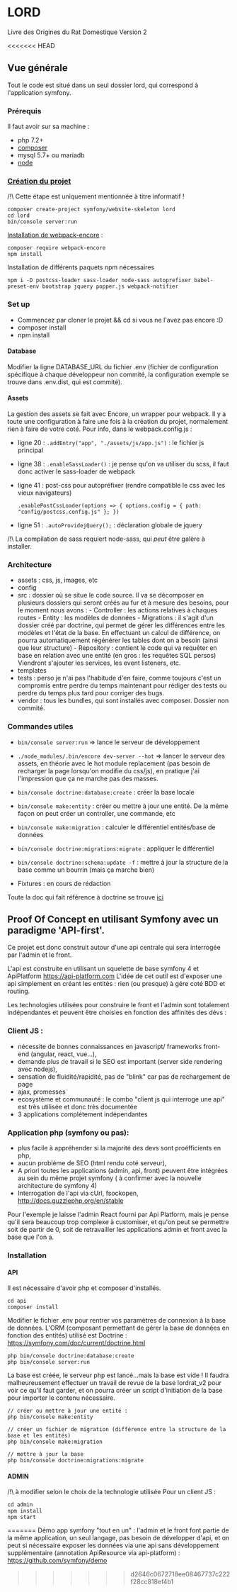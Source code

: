 # LORD

Livre des Origines du Rat Domestique Version 2

<<<<<<< HEAD
## Vue générale

Tout le code est situé dans un seul dossier lord, qui correspond à l'application symfony.

### Prérequis

Il faut avoir sur sa machine :

- php 7.2+
- [composer](https://getcomposer.org/)
- mysql 5.7+ ou mariadb
- [node](https://nodejs.org/en/)

### [Création du projet](https://symfony.com/doc/current/setup.html)

/!\ Cette étape est uniquement mentionnée à titre informatif !

    composer create-project symfony/website-skeleton lord
    cd lord
    bin/console server:run

[Installation de webpack-encore](https://symfony.com/doc/current/frontend/encore/installation.html) :

    composer require webpack-encore
    npm install

Installation de différents paquets npm nécessaires

`npm i -D postcss-loader sass-loader node-sass autoprefixer babel-preset-env bootstrap jquery popper.js webpack-notifier`

### Set up

- Commencez par cloner le projet && cd si vous ne l'avez pas encore :D
- composer install
- npm install

#### Database

Modifier la ligne DATABASE_URL du fichier .env (fichier de configuration spécifique à chaque développeur
non commité, la configuration exemple se trouve dans .env.dist, qui est commité).

#### Assets

La gestion des assets se fait avec Encore, un wrapper pour webpack. Il y a toute une configuration
à faire une fois à la création du projet, normalement rien à faire de votre coté.
Pour info, dans le webpack.config.js :

- ligne 20 : `.addEntry("app", "./assets/js/app.js")` : le fichier js principal
- ligne 38 : `.enableSassLoader()` : je pense qu'on va utiliser du scss, il faut donc activer
  le sass-loader de webpack
- ligne 41 : post-css pour autopréfixer (rendre compatible le css avec les vieux navigateurs)

  `.enablePostCssLoader(options => { options.config = { path: "config/postcss.config.js" }; })`

- ligne 51 : `.autoProvidejQuery();` : déclaration globale de jquery

/!\ La compilation de sass requiert node-sass, qui _peut_ être galère à installer.

### Architecture

- assets : css, js, images, etc
- config
- src : dossier où se situe le code source. Il va se décomposer en plusieurs dossiers qui seront créés
  au fur et à mesure des besoins, pour le moment nous avons : - Controller : les actions relatives à chaques routes - Entity : les modèles de données - Migrations : il s'agit d'un dossier créé par doctrine, qui permet de gérer les différences entre
  les modèles et l'état de la base. En effectuant un calcul de différence, on pourra automatiquement
  régénérer les tables dont on a besoin (ainsi que leur structure) - Repository : contient le code qui va requêter en base en relation avec une entité (en gros : les
  requêtes SQL persos)
  Viendront s'ajouter les services, les event listeners, etc.
- templates
- tests : perso je n'ai pas l'habitude d'en faire, comme toujours c'est un compromis entre perdre du
  temps maintenant pour rédiger des tests ou perdre du temps plus tard pour corriger des bugs.
- vendor : tous les bundles, qui sont installés avec composer. Dossier non commité.

### Commandes utiles

- `bin/console server:run` => lance le serveur de développement

- `./node_modules/.bin/encore dev-server --hot` => lancer le serveur des assets, en théorie avec le hot module replacement
  (pas besoin de recharger la page lorsqu'on modifie du css/js), en pratique j'ai l'impression que ça ne marche pas des masses.

- `bin/console doctrine:database:create` : créer la base locale

- `bin/console make:entity` : créer ou mettre à jour une entité. De la même façon on peut créer un controller, une commande, etc

- `bin/console make:migration` : calculer le différentiel entités/base de données

- `bin/console doctrine:migrations:migrate` : appliquer le différentiel

- `bin/console doctrine:schema:update -f` : mettre à jour la structure de la base comme un bourrin (mais ça marche bien)

- Fixtures : en cours de rédaction

Toute la doc qui fait référence à doctrine se trouve [ici](https://symfony.com/doc/current/doctrine.html)

## Proof Of Concept en utilisant Symfony avec un paradigme 'API-first'.

Ce projet est donc construit autour d'une api centrale qui sera interrogée
par l'admin et le front.

L'api est construite en utilisant un squelette de base symfony 4 et ApiPlatform
https://api-platform.com
L'idée de cet outil est d'exposer une api simplement en créant les entités : rien
(ou presque) à gére coté BDD et routing.

Les technologies utilisées pour construire le front et l'admin sont totalement indépendantes
et peuvent être choisies en fonction des affinités des dévs :

### Client JS :

- nécessite de bonnes connaissances en javascript/ frameworks front-end (angular, react, vue...),
- demande plus de travail si le SEO est important (server side rendering avec nodejs),
- sensation de fluidité/rapidité, pas de "blink" car pas de rechargement de page
- ajax, promesses
- ecosystème et communauté : le combo "client js qui interroge une api" est très utilisée et donc très documentée
- 3 applications complétement indépendantes

### Application php (symfony ou pas):

- plus facile à appréhender si la majorité des devs sont proéfficients en php,
- aucun problème de SEO (html rendu coté serveur),
- A priori toutes les applications (admin, api, front) peuvent être intégrées au sein du même projet symfony (
  à confirmer avec la nouvelle architecture de symfony 4)
- Interrogation de l'api via cUrl, fsockopen, http://docs.guzzlephp.org/en/stable

Pour l'exemple je laisse l'admin React fourni par Api Platform, mais je pense qu'il sera beaucoup trop complexe à customiser, et qu'on peut se permettre soit de partir de 0, soit de retravailler les applications admin et front avec la base que l'on a.

### Installation

#### API

Il est nécessaire d'avoir php et composer d'installés.

    cd api
    composer install

Modifier le fichier .env pour rentrer vos paramètres de connexion à la base de données.
L'ORM (composant permettant de gérer la base de données en fonction des entités) utilisé est Doctrine : https://symfony.com/doc/current/doctrine.html

    php bin/console doctrine:database:create
    php bin/console server:run

La base est créée, le serveur php est lancé...mais la base est vide !
Il faudra malheureusement effectuer un travail de revue de la base lordrat_v2 pour voir ce qu'il faut
garder, et on pourra créer un script d'initiation de la base pour importer le contenu nécessaire.

    // créer ou mettre à jour une entité :
    php bin/console make:entity

    // créer un fichier de migration (différence entre la structure de la base et les entités)
    php bin/console make:migration

    // mettre à jour la base
    php bin/console doctrine:migrations:migrate

#### ADMIN

/!\ à modifier selon le choix de la technologie utilisée
Pour un client JS :

    cd admin
    npm install
    npm start
=======
Démo app symfony "tout en un" : l'admin et le front font partie de la même application, un seul langage, pas besoin de développer d'api, et on peut si nécessaire exposer les données via une api sans développement supplémentaire (annotation ApiResource via api-platform) : https://github.com/symfony/demo
>>>>>>> d2646c0672718ee08467737c222f28cc818ef4b1
